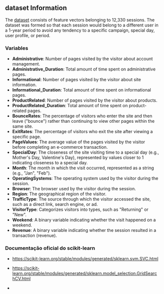 ## dataset Information

The [dataset](https://archive.ics.uci.edu/dataset/468/online+shoppers+purchasing+intention+dataset) consists of feature vectors belonging to 12,330 sessions. 
The dataset was formed so that each session
would belong to a different user in a 1-year period to avoid
any tendency to a specific campaign, special day, user
profile, or period. 

### Variables

- **Administrative**: Number of pages visited by the visitor about account management.
- **Administrative_Duration**: Total amount of time spent on administrative pages.
- **Informational**: Number of pages visited by the visitor about site information.
- **Informational_Duration**: Total amount of time spent on informational pages.
- **ProductRelated**: Number of pages visited by the visitor about products.
- **ProductRelated_Duration**: Total amount of time spent on product-related pages.
- **BounceRates**: The percentage of visitors who enter the site and then leave ("bounce") rather than continuing to view other pages within the same site.
- **ExitRates**: The percentage of visitors who exit the site after viewing a specific page.
- **PageValues**: The average value of the pages visited by the visitor before completing an e-commerce transaction.
- **SpecialDay**: The closeness of the site visiting time to a special day (e.g., Mother's Day, Valentine's Day), represented by values closer to 1 indicating closeness to a special day.
- **Month**: The month in which the visit occurred, represented as a string (e.g., "Jan", "Feb").
- **OperatingSystems**: The operating system used by the visitor during the session.
- **Browser**: The browser used by the visitor during the session.
- **Region**: The geographical region of the visitor.
- **TrafficType**: The source through which the visitor accessed the site, such as a direct link, search engine, or ad.
- **VisitorType**: Categorizes visitors into types, such as "Returning" or "New".
- **Weekend**: A binary variable indicating whether the visit happened on a weekend.
- **Revenue**: A binary variable indicating whether the session resulted in a transaction (revenue).
	
### Documentação oficial do scikit-learn

- https://scikit-learn.org/stable/modules/generated/sklearn.svm.SVC.html
- https://scikit-learn.org/stable/modules/generated/sklearn.model_selection.GridSearchCV.html

- 
